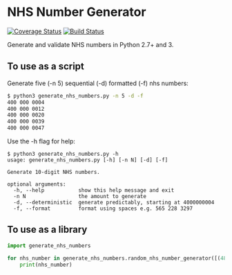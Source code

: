 # NHS Number Generator

[![Coverage Status](https://coveralls.io/repos/github/Iain-S/nhs_number_generator/badge.svg?branch=master)](https://coveralls.io/github/Iain-S/nhs_number_generator?branch=master)
[![Build Status](https://travis-ci.org/Iain-S/nhs_number_generator.svg?branch=master)](https://travis-ci.org/Iain-S/nhs_number_generator)

Generate and validate NHS numbers in Python 2.7+ and 3.

## To use as a script

Generate five (-n 5) sequential (-d) formatted (-f) nhs numbers:

```sh
$ python3 generate_nhs_numbers.py -n 5 -d -f
400 000 0004
400 000 0012
400 000 0020
400 000 0039
400 000 0047
```

Use the -h flag for help:

```shell
$ python3 generate_nhs_numbers.py -h
usage: generate_nhs_numbers.py [-h] [-n N] [-d] [-f]

Generate 10-digit NHS numbers.

optional arguments:
  -h, --help           show this help message and exit
  -n N                 the amount to generate
  -d, --deterministic  generate predictably, starting at 4000000004
  -f, --format         format using spaces e.g. 565 228 3297
  ```

## To use as a library

```python
import generate_nhs_numbers

for nhs_number in generate_nhs_numbers.random_nhs_number_generator([(489000000, 489999999)]):
    print(nhs_number)
```
